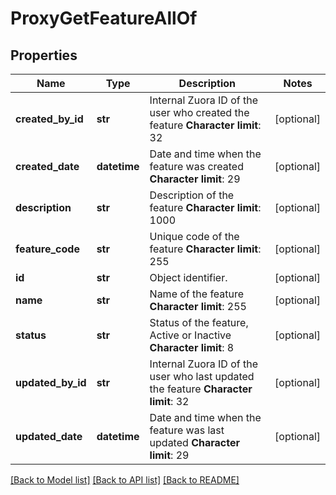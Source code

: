 # ProxyGetFeatureAllOf

## Properties
Name | Type | Description | Notes
------------ | ------------- | ------------- | -------------
**created_by_id** | **str** |  Internal Zuora ID of the user who created the feature **Character limit**: 32  | [optional] 
**created_date** | **datetime** |  Date and time when the feature was created **Character limit**: 29  | [optional] 
**description** | **str** |  Description of the feature **Character limit**: 1000  | [optional] 
**feature_code** | **str** |  Unique code of the feature **Character limit**: 255  | [optional] 
**id** | **str** | Object identifier. | [optional] 
**name** | **str** |  Name of the feature **Character limit**: 255  | [optional] 
**status** | **str** |  Status of the feature, Active or Inactive **Character limit**: 8  | [optional] 
**updated_by_id** | **str** |  Internal Zuora ID of the user who last updated the feature **Character limit**: 32  | [optional] 
**updated_date** | **datetime** |  Date and time when the feature was last updated **Character limit**: 29  | [optional] 

[[Back to Model list]](../README.md#documentation-for-models) [[Back to API list]](../README.md#documentation-for-api-endpoints) [[Back to README]](../README.md)



